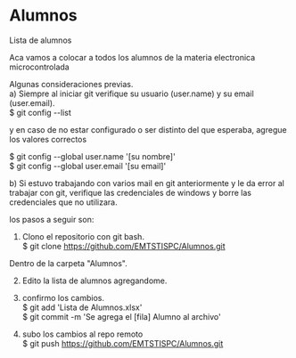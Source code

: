 # Alumnos
Lista de alumnos                                                

Aca vamos a colocar a todos los alumnos de la materia electronica microcontrolada

Algunas consideraciones previas.                               
a) Siempre al iniciar git verifique su usuario (user.name) y su email (user.email).\
$ git config --list

  y en caso de no estar configurado o ser distinto del que esperaba, agregue los valores correctos 

$ git config --global user.name '[su nombre]'\
$ git config --global user.email '[su email]'

b) Si estuvo trabajando con varios mail en git anteriormente y le da error al trabajar con git,
   verifique las credenciales de windows y borre las credenciales que no utilizara.

   

los pasos a seguir son:        

1) Clono el repositorio con git bash.                                        
$ git clone https://github.com/EMTSTISPC/Alumnos.git                          

Dentro de la carpeta "Alumnos".

2) Edito la lista de alumnos agregandome. 

3) confirmo los cambios.\
$ git add 'Lista de Alumnos.xlsx'
\
$ git commit -m 'Se agrega el [fila] Alumno al archivo'

4) subo los cambios al repo remoto\
$ git push https://github.com/EMTSTISPC/Alumnos.git





